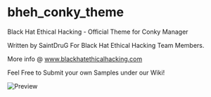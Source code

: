 # bheh_conky_theme
Black Hat Ethical Hacking - Official Theme for Conky Manager 

Written by SaintDruG For Black Hat Ethical Hacking Team Members.

More info @ www.blackhatethicalhacking.com

Feel Free to Submit your own Samples under our Wiki!

![Preview](https://github.com/blackhatethicalhacking/bheh_conky_theme/blob/master/Bheh_theme.png)

